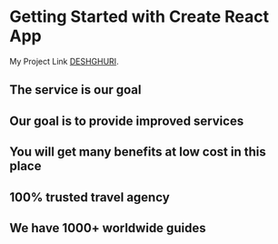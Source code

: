 # Getting Started with Create React App

My Project Link [DESHGHURI](https://tour-the-worlds.netlify.app/).

## The service is our goal
## Our goal is to provide improved services
## You will get many benefits at low cost in this place
## 100% trusted travel agency
## We have 1000+ worldwide guides

